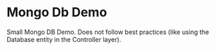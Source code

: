 # Mongo Db Demo

Small Mongo DB Demo. Does not follow best practices (like using the Database entity in the Controller layer).

